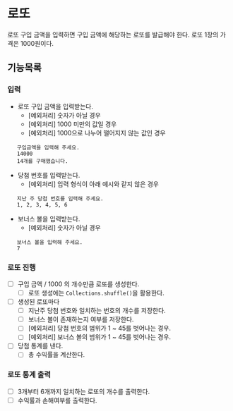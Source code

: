 #  로또

로또 구입 금액을 입력하면 구입 금액에 해당하는 로또를 발급해야 한다. 로또 1장의 가격은 1000원이다.

## 기능목록

### 입력

-  로또 구입 금액을 입력받는다.
    -  [예외처리] 숫자가 아닐 경우
    -  [예외처리] 1000 미만의 값일 경우
    -  [예외처리] 1000으로 나누어 떨어지지 않는 값인 경우

```text
   구입금액을 입력해 주세요.
   14000
   14개를 구매했습니다.
```

-  당첨 번호를 입력받는다.
    -  [예외처리] 입력 형식이 아래 예시와 같지 않은 경우

```text
   지난 주 당첨 번호를 입력해 주세요.
   1, 2, 3, 4, 5, 6
```

-  보너스 볼을 입력받는다.
    -  [예외처리] 숫자가 아닐 경우

```text
   보너스 볼을 입력해 주세요.
   7
```

### 로또 진행

- [ ] 구입 금액 / 1000 의 개수만큼 로또를 생성한다.
    - [ ] 로또 생성에는 `Collections.shuffle()`을 활용한다.
- [ ] 생성된 로또마다
    - [ ] 지난주 당첨 번호와 일치하는 번호의 개수를 저장한다.
    - [ ] 보너스 볼이 존재하는지 여부를 저장한다.
    - [ ] [예외처리] 당첨 번호의 범위가 1 ~ 45를 벗어나는 경우.
    - [ ] [예외처리] 보너스 볼의 범위가 1 ~ 45를 벗어나는 경우.
- [ ] 당첨 통계를 낸다.
    - [ ] 총 수익률을 계산한다.

### 로또 통계 출력

- [ ] 3개부터 6개까지 일치하는 로또의 개수를 출력한다.
- [ ] 수익률과 손해여부를 출력한다.